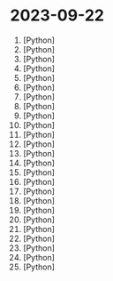 # 2023-09-22

1. [](https://github.comundefined "") [Python]
2. [](https://github.comundefined "Clone a voice in 5 seconds to generate arbitrary speech in real-time") [Python]
3. [](https://github.comundefined "Code and models for NExT-GPT: Any-to-Any Multimodal Large Language Model") [Python]
4. [](https://github.comundefined "🐸💬 - a deep learning toolkit for Text-to-Speech, battle-tested in research and production") [Python]
5. [](https://github.comundefined "[ICCV 2023] ProPainter: Improving Propagation and Transformer for Video Inpainting") [Python]
6. [](https://github.comundefined "An Open-source Framework for Autonomous Language Agents") [Python]
7. [](https://github.comundefined "A collective list of free APIs") [Python]
8. [](https://github.comundefined "kani (カニ) is a highly hackable microframework for chat-based language models with tool usage/function calling.") [Python]
9. [](https://github.comundefined "InternLM has open-sourced a 7 and 20 billion parameter base models and chat models tailored for practical scenarios and the training system.") [Python]
10. [](https://github.comundefined "12306智能刷票，订票") [Python]
11. [](https://github.comundefined "The uncompromising Python code formatter") [Python]
12. [](https://github.comundefined "⚡ Building applications with LLMs through composability ⚡") [Python]
13. [](https://github.comundefined "🚀「Douyin_TikTok_Download_API」是一个开箱即用的高性能异步抖音|TikTok数据爬取工具，支持API调用，在线批量解析及下载。") [Python]
14. [](https://github.comundefined "PIPs++") [Python]
15. [](https://github.comundefined "OpenMMLab's Next Generation Video Understanding Toolbox and Benchmark") [Python]
16. [](https://github.comundefined "Versatile audio super resolution (any -> 48kHz) with AudioSR.") [Python]
17. [](https://github.comundefined "The Mobile Application Security Testing Guide (MASTG) is a comprehensive manual for mobile app security testing and reverse engineering. It describes the technical processes for verifying the controls listed in the OWASP Mobile Application Security Verification Standard (MASVS).") [Python]
18. [](https://github.comundefined "") [Python]
19. [](https://github.comundefined "👋 Hey there new grad🎉! We've put together a collection of full-time job openings for SWE, Quant, PM and tech roles in 2024! 🚀") [Python]
20. [](https://github.comundefined "Build and share delightful machine learning apps, all in Python. 🌟 Star to support our work!") [Python]
21. [](https://github.comundefined "Open source code for AlphaFold.") [Python]
22. [](https://github.comundefined "One API for plugins and datasets, one interface for prompt engineering and visual operation, all for creating powerful AI applications.") [Python]
23. [](https://github.comundefined "The ChatGPT Retrieval Plugin lets you easily find personal or work documents by asking questions in natural language.") [Python]
24. [](https://github.comundefined "A list of useful payloads and bypass for Web Application Security and Pentest/CTF") [Python]
25. [](https://github.comundefined "") [Python]
